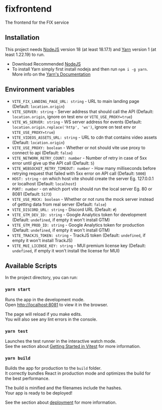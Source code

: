 # fixfrontend

The frontend for the FIX service

## Installation

This project needs [NodeJS](https://nodejs.org/en) version 18 (at least 18.17.1) and [Yarn](https://yarnpkg.com/) version 1 (at least 1.22.19) to run.

- Download Recommended [NodeJS](https://nodejs.org/dist/v18.17.1/)
- To install Yarn simply first install nodejs and then run `npm i -g yarn`. More info on the [Yarn's Documentation](https://classic.yarnpkg.com/en/docs/getting-started)

## Environment variables

- `VITE_FIX_LANDING_PAGE_URL: string` - URL to main landing page (Default: `location.origin`)
- `VITE_SERVER: string` - Server address that should call the API (Default: `location.origin`, ignore on test env or `VITE_USE_PROXY=true`)
- `VITE_WS_SERVER: string` - WS server address for events (Default: `location.origin.replace('http', 'ws')`, ignore on test env or `VITE_USE_PROXY=true`)
- `VITE_VIDEOS_ASSETS_URL: string` - URL to cdn that contains video assets (Default: `location.origin`)
- `VITE_USE_PROXY: boolean` - Whether or not should vite use proxy to connect to api (Default: `false`)
- `VITE_NETWORK_RETRY_COUNT: number` - Number of retry in case of 5xx error until give up the API call (Default: `5`)
- `VITE_WEBSOCKET_RETRY_TIMEOUT: number` - How many milliseconds before retrying request that failed with 5xx error on API call (Default: `5000`)
- `HOST: string` - on which host vite should create the server Eg. 127.0.0.1 or localhost (Default: `localhost`)
- `PORT: number` - on which port vite should run the local server Eg. 80 or 8081 (Default: `5173`)
- `VITE_USE_MOCK: boolean` - Whether or not runs the mock server instead of getting data from real server (Default: `false`)
- `VITE_DISCORD_URL: string` - Discord URL (Default: `#`)
- `VITE_GTM_DEV_ID: string` - Google Analytics token for development (Default: `undefined`, if empty it won't install GTM)
- `VITE_GTM_PROD_ID: string` - Google Analytics token for production (Default: `undefined`, if empty it won't install GTM)
- `VITE_TRACKJS_TOKEN: string` - TrackJS token (Default: `undefined`, if empty it won't install TrackJS)
- `VITE_MUI_LICENSE_KEY: string` - MUI premium license key (Default: `undefined`, if empty it won't install the license for MUI)

## Available Scripts

In the project directory, you can run:

### `yarn start`

Runs the app in the development mode.\
Open [http://localhost:8081](http://localhost:8081) to view it in the browser.

The page will reload if you make edits.\
You will also see any lint errors in the console.

### `yarn test`

Launches the test runner in the interactive watch mode.\
See the section about [Getting Started in Vitest](https://vitest.dev/guide/) for more information.

### `yarn build`

Builds the app for production to the `build` folder.\
It correctly bundles React in production mode and optimizes the build for the best performance.

The build is minified and the filenames include the hashes.\
Your app is ready to be deployed!

See the section about [deployment](https://vitejs.dev/guide/cli.html#build) for more information.
